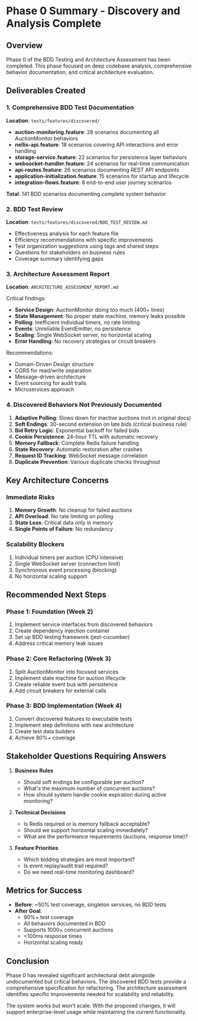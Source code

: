 # Phase 0 Summary - Discovery and Analysis Complete

## Overview
Phase 0 of the BDD Testing and Architecture Assessment has been completed. This phase focused on deep codebase analysis, comprehensive behavior documentation, and critical architecture evaluation.

## Deliverables Created

### 1. Comprehensive BDD Test Documentation
**Location**: `tests/features/discovered/`

- **auction-monitoring.feature**: 28 scenarios documenting all AuctionMonitor behaviors
- **nellis-api.feature**: 18 scenarios covering API interactions and error handling  
- **storage-service.feature**: 22 scenarios for persistence layer behaviors
- **websocket-handler.feature**: 24 scenarios for real-time communication
- **api-routes.feature**: 26 scenarios documenting REST API endpoints
- **application-initialization.feature**: 15 scenarios for startup and lifecycle
- **integration-flows.feature**: 8 end-to-end user journey scenarios

**Total**: 141 BDD scenarios documenting complete system behavior

### 2. BDD Test Review
**Location**: `tests/features/discovered/BDD_TEST_REVIEW.md`

- Effectiveness analysis for each feature file
- Efficiency recommendations with specific improvements
- Test organization suggestions using tags and shared steps
- Questions for stakeholders on business rules
- Coverage summary identifying gaps

### 3. Architecture Assessment Report  
**Location**: `ARCHITECTURE_ASSESSMENT_REPORT.md`

Critical findings:
- **Service Design**: AuctionMonitor doing too much (400+ lines)
- **State Management**: No proper state machine, memory leaks possible
- **Polling**: Inefficient individual timers, no rate limiting
- **Events**: Unreliable EventEmitter, no persistence
- **Scaling**: Single WebSocket server, no horizontal scaling
- **Error Handling**: No recovery strategies or circuit breakers

Recommendations:
- Domain-Driven Design structure
- CQRS for read/write separation  
- Message-driven architecture
- Event sourcing for audit trails
- Microservices approach

### 4. Discovered Behaviors Not Previously Documented

1. **Adaptive Polling**: Slows down for inactive auctions (not in original docs)
2. **Soft Endings**: 30-second extension on late bids (critical business rule)
3. **Bid Retry Logic**: Exponential backoff for failed bids
4. **Cookie Persistence**: 24-hour TTL with automatic recovery
5. **Memory Fallback**: Complete Redis failure handling
6. **State Recovery**: Automatic restoration after crashes
7. **Request ID Tracking**: WebSocket message correlation
8. **Duplicate Prevention**: Various duplicate checks throughout

## Key Architecture Concerns

### Immediate Risks
1. **Memory Growth**: No cleanup for failed auctions
2. **API Overload**: No rate limiting on polling
3. **State Loss**: Critical data only in memory
4. **Single Points of Failure**: No redundancy

### Scalability Blockers
1. Individual timers per auction (CPU intensive)
2. Single WebSocket server (connection limit)
3. Synchronous event processing (blocking)
4. No horizontal scaling support

## Recommended Next Steps

### Phase 1: Foundation (Week 2)
1. Implement service interfaces from discovered behaviors
2. Create dependency injection container
3. Set up BDD testing framework (jest-cucumber)
4. Address critical memory leak issues

### Phase 2: Core Refactoring (Week 3)
1. Split AuctionMonitor into focused services
2. Implement state machine for auction lifecycle
3. Create reliable event bus with persistence
4. Add circuit breakers for external calls

### Phase 3: BDD Implementation (Week 4)
1. Convert discovered features to executable tests
2. Implement step definitions with new architecture
3. Create test data builders
4. Achieve 80%+ coverage

## Stakeholder Questions Requiring Answers

1. **Business Rules**
   - Should soft endings be configurable per auction?
   - What's the maximum number of concurrent auctions?
   - How should system handle cookie expiration during active monitoring?

2. **Technical Decisions**
   - Is Redis required or is memory fallback acceptable?
   - Should we support horizontal scaling immediately?
   - What are the performance requirements (auctions, response time)?

3. **Feature Priorities**
   - Which bidding strategies are most important?
   - Is event replay/audit trail required?
   - Do we need real-time monitoring dashboard?

## Metrics for Success

- **Before**: ~50% test coverage, singleton services, no BDD tests
- **After Goal**: 
  - 90%+ test coverage
  - All behaviors documented in BDD
  - Supports 1000+ concurrent auctions
  - <100ms response times
  - Horizontal scaling ready

## Conclusion

Phase 0 has revealed significant architectural debt alongside undocumented but critical behaviors. The discovered BDD tests provide a comprehensive specification for refactoring. The architecture assessment identifies specific improvements needed for scalability and reliability.

The system works but won't scale. With the proposed changes, it will support enterprise-level usage while maintaining the current functionality.